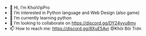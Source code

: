 - 👋 Hi, I’m KhoiVipPro
- 👀 I’m interested in Python language and Web Design (also game)
- 🌱 I’m currently learning python
- 💞️ I’m looking to collaborate on https://discord.gg/DY24yyu8mv
- 📫 How to reach me: https://discord.gg/8XuE5Avr @Khôi Bôi Trơn

<!---
--->
